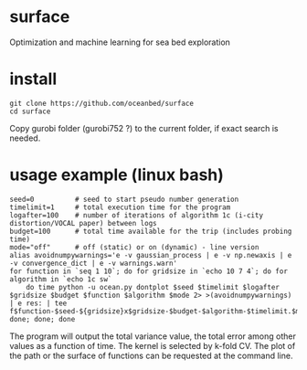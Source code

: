 # surface
Optimization and machine learning for sea bed exploration

# install
```
git clone https://github.com/oceanbed/surface
cd surface
```
Copy gurobi folder (gurobi752 ?) to the current folder, if exact search is needed.

# usage example (linux bash)
```
seed=0          # seed to start pseudo number generation
timelimit=1     # total execution time for the program
logafter=100    # number of iterations of algorithm 1c (i-city distortion/VOCAL paper) between logs
budget=100      # total time available for the trip (includes probing time)
mode="off"      # off (static) or on (dynamic) - line version
alias avoidnumpywarnings='e -v gaussian_process | e -v np.newaxis | e -v convergence_dict | e -v warnings.warn'
for function in `seq 1 10`; do for gridsize in `echo 10 7 4`; do for algorithm in `echo 1c sw`
    do time python -u ocean.py dontplot $seed $timelimit $logafter $gridsize $budget $function $algorithm $mode 2> >(avoidnumpywarnings) | e res: | tee f$function-$seed-${gridsize}x$gridsize-$budget-$algorithm-$timelimit.$mode.log
done; done; done
```
The program will output the total variance value, the total error among other values as a function of time.
The kernel is selected by k-fold CV.
The plot of the path or the surface of functions can be requested at the command line.
